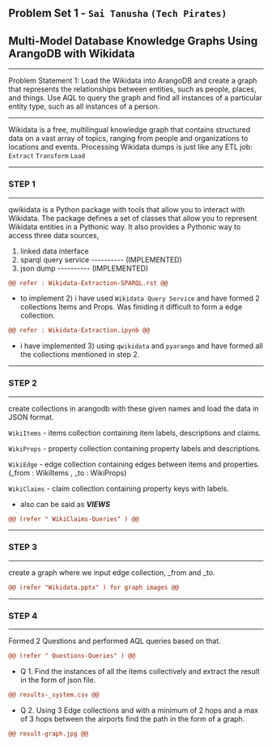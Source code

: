 ## Problem Set 1 - `Sai Tanusha` `(Tech Pirates)`
## Multi-Model Database Knowledge Graphs Using ArangoDB with Wikidata 
-------------------------------------------------------------------------------------

Problem Statement 1: Load the Wikidata into ArangoDB and create a graph that represents the relationships between entities, such as people, places, and things. Use AQL to query the graph and find all instances of a particular entity type, such as all instances of a person.

-------------------------------------------------------------------------------------

Wikidata is a free, multilingual knowledge graph that contains structured data on a vast array of topics, ranging from people and organizations to locations and events. 
Processing Wikidata dumps is just like any ETL job: `Extract` `Transform` `Load`

--------------------------------------------------------------------------------------
### STEP 1
--------------------------------------------------------------------------------------
qwikidata is a Python package with tools that allow you to interact with Wikidata.
The package defines a set of classes that allow you to represent Wikidata entities in a Pythonic way. It also provides a Pythonic way to access three data sources,
   1) linked data interface
   2) sparql query service   ---------- (IMPLEMENTED)
   3) json dump   ---------- (IMPLEMENTED)
 
```diff
@@ refer : Wikidata-Extraction-SPARQL.rst @@
```
- to implement 2) i have used `Wikidata Query Service` and have formed 2 collections Items and Props. Was finiding it difficult to form a edge collection.

```diff
@@ refer : Wikidata-Extraction.ipynb @@
```
- i have implemented 3) using `qwikidata` and `pyarango` and have formed all the collections mentioned in step 2.
 
--------------------------------------------------------------------------------------
### STEP 2
--------------------------------------------------------------------------------------
create collections in arangodb with these given names and load the data in JSON format.

`WikiItems` - items collection containing item labels, descriptions and claims.

`WikiProps` - property collection containing property labels and descriptions.

`WikiEdge` - edge collection containing edges between items and properties. (_from : WikiItems , _to : WikiProps)

`WikiClaims` - claim collection containing property keys with labels.
- also can be said as ___VIEWS___
```diff 
@@ (refer " WikiClaims-Queries" ) @@ 
```
--------------------------------------------------------------------------------------
### STEP 3
--------------------------------------------------------------------------------------
create a graph where we input edge collection, _from and _to. 
```diff 
@@ (refer "Wikidata.pptx" ) for graph images @@ 
```
--------------------------------------------------------------------------------------
### STEP 4
--------------------------------------------------------------------------------------
Formed 2 Questions and performed AQL queries based on that.
```diff 
@@ (refer " Questions-Queries" ) @@ 
```
- Q 1.  Find the instances of all the items collectively and extract the result in the form of json file. 
```diff
@@ results-_system.csv @@
```
- Q 2. Using 3 Edge collections and with a minimum of 2 hops and a max of 3 hops between the airports find the path in the form of a graph.
```diff
@@ result-graph.jpg @@
```
